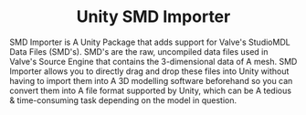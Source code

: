 <div align="center">

  # Unity SMD Importer
</div>

SMD Importer is A Unity Package that adds support for Valve's StudioMDL Data Files (SMD's). SMD's are the raw, uncompiled data files used in Valve's Source Engine that contains the 3-dimensional data of A mesh. SMD Importer allows you to directly drag and drop these files into Unity without having to import them into A 3D modelling software beforehand so you can convert them into A file format supported by Unity, which can be A tedious & time-consuming task depending on the model in question.
